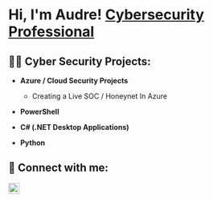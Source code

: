 <h1>Hi, I'm Audre! <a href="https://www.linkedin.com/in/audreclemons/">Cybersecurity Professional</a>

<h2>👨‍💻 Cyber Security Projects:</h2>

- <b>Azure / Cloud Security Projects</b>
  - <a href="https://github.com/audreclemons/Azure-SOC/" style="text-decoration: none;">Creating a Live SOC / Honeynet In Azure</a>
  
- <b>PowerShell</b>
- <b>C# (.NET Desktop Applications)</b>
- <b>Python</b>

<h2> 🤳 Connect with me:</h2>

[<img align="left" alt="JoshMadakor | LinkedIn" width="22px" src="https://cdn.jsdelivr.net/npm/simple-icons@v3/icons/linkedin.svg" />][linkedin]


[linkedin]: https://linkedin.com/in/audreclemons

<!--
**joshmadakor1/joshmadakor1** is a ✨ _special_ ✨ repository because its `README.md` (this file) appears on your GitHub profile.

Here are some ideas to get you started:

- 🔭 I’m currently working on ...
- 🌱 I’m currently learning ...
- 👯 I’m looking to collaborate on ...
- 🤔 I’m looking for help with ...
- 💬 Ask me about ...
- 📫 How to reach me: ...
- 😄 Pronouns: ...
- ⚡ Fun fact: ...
-->
